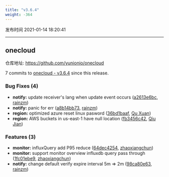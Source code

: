 ```yaml
---
title: "v3.6.4"
weight: -364
---
```


发布时间 2021-01-14 18:20:41

---
## onecloud

仓库地址: https://github.com/yunionio/onecloud

7 commits to [onecloud - v3.6.4] since this release.

### Bug Fixes (4)
- **notify:** update receiver's lang when update event occurs ([a2613e6bc](https://github.com/yunionio/onecloud/commit/a2613e6bce582256322511f1cd534fd0103d46c1), [rainzm](mailto:mjoycarry@gmail.com))
- **notify:** panic for err ([a8b14bb73](https://github.com/yunionio/onecloud/commit/a8b14bb73979199fc96629754a8f46cfe4d9621f), [rainzm](mailto:mjoycarry@gmail.com))
- **region:** optimized azure reset linux pasword ([36bd1baaf](https://github.com/yunionio/onecloud/commit/36bd1baafe9102bc07f892c37a44d16e5a066dec), [Qu Xuan](mailto:quxuan@yunionyun.com))
- **region:** AWS buckets in us-east-1 have null location ([fb3456c42](https://github.com/yunionio/onecloud/commit/fb3456c42d4d1034aa5fff7474a2886b72384dbd), [Qiu Jian](mailto:qiujian@yunionyun.com))

### Features (3)
- **monitor:** influxQuery add P95 reduce ([64dec4254](https://github.com/yunionio/onecloud/commit/64dec4254f1e4de05a2286d605de461309cde9a1), [zhaoxiangchun](mailto:1422928955@qq.com))
- **monitor:** support monitor overview influxdb query pass through ([1fc01ebe9](https://github.com/yunionio/onecloud/commit/1fc01ebe946ed29e916298021ce2eb21e0f25153), [zhaoxiangchun](mailto:1422928955@qq.com))
- **notify:** change default verify expire interval 5m => 2m ([98ca80e63](https://github.com/yunionio/onecloud/commit/98ca80e63033bdd179e25b19c43e9ddd79e3631e), [rainzm](mailto:mjoycarry@gmail.com))

[onecloud - v3.6.4]: https://github.com/yunionio/onecloud/compare/v3.6.3...v3.6.4
